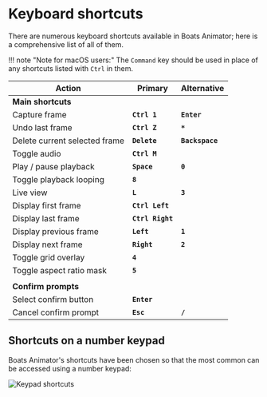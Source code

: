 # Keyboard shortcuts
There are numerous keyboard shortcuts available in Boats Animator; here is a comprehensive list of all of them.

!!! note "Note for macOS users:"
    The `Command` key should be used in place of any shortcuts listed with `Ctrl` in them.

| Action | Primary | Alternative |
|-|-|-|
| **Main shortcuts** | | |
| Capture frame | **`Ctrl 1`** | **`Enter`** |
| Undo last frame | **`Ctrl Z`** | **`*`** |
| Delete current selected frame | **`Delete`** | **`Backspace`** |
| Toggle audio | **`Ctrl M`** | |
| Play / pause playback | **`Space`** | **`0`** |
| Toggle playback looping | **`8`** | |
| Live view | **`L`** | **`3`** |
| Display first frame | **`Ctrl Left`** | |
| Display last frame | **`Ctrl Right`** | |
| Display previous frame | **`Left`** | **`1`** |
| Display next frame | **`Right`** | **`2`** |
| Toggle grid overlay | **`4`** | |
| Toggle aspect ratio mask | **`5`** | |
| | | |
| **Confirm prompts** | | |
| Select confirm button | **`Enter`** | |
| Cancel confirm prompt | **`Esc`** | **`/`** |

## Shortcuts on a number keypad
Boats Animator's shortcuts have been chosen so that the most common can be accessed using a number keypad:

![Keypad shortcuts](../img/keypad-shortcuts-min.png)
